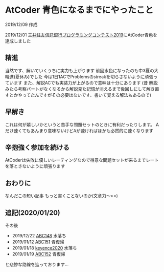 # AtCoder 青色になるまでにやったこと

2019/12/09 作成

2019/12/01 [三井住友信託銀行プログラミングコンテスト2019](https://atcoder.jp/contests/sumitrust2019)にAtCoder青色を達成しました

## 精進

当然です、解いていくうちに実力も上がります
前回水色になったのも中3夏の大精進(夏休み)でした
今は1日1ACでProblemsのstreakを切らさないように頑張っています
また、解説ACでも実装力が上がるので意味は十分にあります
(昔 解説みたら考察パートがなくなるから解説見た記憶が消えるまで後回しにして解き直すとかやってたんですがその必要はないです、書いて覚える解法もあるので)

## 早解き

これは何が嬉しいかというと苦手な問題セットのときに有利だったりします。
Aだけ速くてもあんまり意味ないけどAが速ければほかも必然的に速くなります

## 辛抱強く参加を続ける

AtCoderは失敗に優しいレーティングなので得意な問題セットが来るまでレートを落とさないように頑張ります

## おわりに

なんだこの短い記事 もっと書くことないのか(文章力〜><)

## 追記(2020/01/20)

その後

- 2019/12/22 [ABC148](https://atcoder.jp/users/ibuki2003/history/share/abc148) 水落ち
- 2019/01/12 [ABC151](https://atcoder.jp/users/ibuki2003/history/share/abc151) 青復帰
- 2019/01/18 [keyence2020](https://atcoder.jp/users/ibuki2003/history/share/keyence2020) 水落ち
- 2019/01/19 [ABC152](https://atcoder.jp/users/ibuki2003/history/share/abc152) 青復帰

と悲惨な路線を辿っております…
